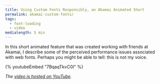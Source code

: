 ```yaml
---
title: Using Custom Fonts Responsibly, an Akamai Animated Short
permalink: akamai-custom-fonts/
tags:
  - font-loading
  - video
medialength: 5 min
---
```


In this short animated feature that was created working with friends at Akamai, I describe some of the perceived performance issues associated with web fonts. Perhaps you might be able to tell: this is not my voice.

{% youtubeEmbed "7BqaqTkvC0I" %}

_The [video is hosted on YouTube](https://www.youtube.com/watch?v=7BqaqTkvC0I)._
